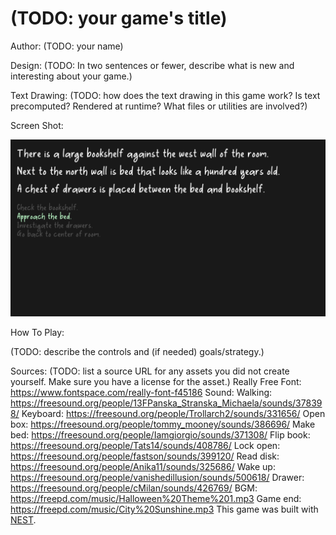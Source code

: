 # (TODO: your game's title)

Author: (TODO: your name)

Design: (TODO: In two sentences or fewer, describe what is new and interesting about your game.)

Text Drawing: (TODO: how does the text drawing in this game work? Is text precomputed? Rendered at runtime? What files or utilities are involved?)

Screen Shot:

![Screen Shot](screenshot.png)

How To Play:

(TODO: describe the controls and (if needed) goals/strategy.)

Sources: (TODO: list a source URL for any assets you did not create yourself. Make sure you have a license for the asset.)
Really Free Font: https://www.fontspace.com/really-font-f45186
Sound:
Walking: https://freesound.org/people/13FPanska_Stranska_Michaela/sounds/378398/
Keyboard: https://freesound.org/people/Trollarch2/sounds/331656/
Open box: https://freesound.org/people/tommy_mooney/sounds/386696/
Make bed: https://freesound.org/people/Iamgiorgio/sounds/371308/
Flip book: https://freesound.org/people/Tats14/sounds/408786/
Lock open: https://freesound.org/people/fastson/sounds/399120/
Read disk: https://freesound.org/people/Anika11/sounds/325686/
Wake up: https://freesound.org/people/vanishedillusion/sounds/500618/
Drawer: https://freesound.org/people/cMilan/sounds/426769/
BGM: https://freepd.com/music/Halloween%20Theme%201.mp3
Game end: https://freepd.com/music/City%20Sunshine.mp3
This game was built with [NEST](NEST.md).
